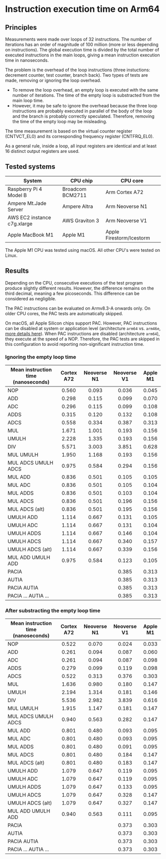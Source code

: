# Instruction execution time on Arm64

## Principles

Measurements were made over loops of 32 instructions. The number of iterations
has an order of magnitude of 100 million (more or less depending on instructions).
The global execution time is divided by the total number of executed instructions
in the main loops, giving a mean instruction execution time in nanoseconds.

The problem is the overhead of the loop instructions (three instuctions: decrement
counter, test counter, branch back). Two types of tests are made, removing or
ignoring the loop overhead.

- To remove the loop overhead, an empty loop is executed with the same number of
  iterations. The time of the empty loop is substracted from the main loop time.
- However, it may be safe to ignore the overhead because the three loop instructions
  are probably executed in parallel of the body of the loop and the branch is probably
  correctly speculated. Therefore, removing the time of the empty loop may be misleading.

The time measurement is based on the virtual counter register (CNTVCT_EL0) and
its corresponding frequency register (CNTFRQ_EL0).

As a general rule, inside a loop, all input registers are identical and at least
16 distinct output registers are used.

## Tested systems

| System                      | CPU chip         | CPU core                 |
| --------------------------- | ---------------- | ------------------------ |
| Raspberry Pi 4 Model B      | Broadcom BCM2711 | Arm Cortex A72           |
| Ampere Mt.Jade Server       | Ampere Altra     | Arm Neoverse N1          |
| AWS EC2 instance c7g.xlarge | AWS Graviton 3   | Arm Neoverse V1          |
| Apple MacBook M1            | Apple M1         | Apple Firestorm/Icestorm |

The Apple M1 CPU was tested using macOS. All other CPU's were tested on Linux.

## Results

Depending on the CPU, consecutive executions of the test program produce slightly different results.
However, the difference remains on the third decimal, meaning a few picoseconds.
This difference can be considered as negligible.

The PAC instructions can be evaluated on Armv8.3-A onwards only. On older CPU cores,
the PAC tests are automatically skipped.

On macOS, all Apple Silicon chips support PAC. However, PAC instructions can be
disabled at system or application level (architecture `arm64` vs. `arm46e`,
[more details here](https://github.com/lelegard/arm-cpusysregs/blob/main/docs/arm64e-on-macos.md)).
When PAC instructions are disabled (architecture `arm64`), they execute at the speed of a NOP.
Therefore, the PAC tests are skipped in this configuration to avoid reporting
non-significant instruction time.

### Ignoring the empty loop time

| Mean instruction time (nanoseconds) | Cortex A72 | Neoverse N1 | Neoverse V1 | Apple M1 |
| ----------------------------------- | :--------: | :---------: | :---------: | :------: |
| NOP                                 | 0.560      | 0.093       | 0.036       | 0.045    |
| ADD                                 | 0.298      | 0.115       | 0.099       | 0.070    |
| ADC                                 | 0.296      | 0.115       | 0.099       | 0.108    |
| ADDS                                | 0.315      | 0.120       | 0.132       | 0.108    |
| ADCS                                | 0.558      | 0.334       | 0.387       | 0.313    |
| MUL                                 | 1.671      | 1.001       | 0.193       | 0.156    |
| UMULH                               | 2.228      | 1.335       | 0.193       | 0.156    |
| DIV                                 | 5.571      | 3.003       | 3.851       | 0.628    |
| MUL UMULH                           | 1.950      | 1.168       | 0.193       | 0.156    |
| MUL ADCS UMULH ADCS                 | 0.975      | 0.584       | 0.294       | 0.156    |
| MUL ADD                             | 0.836      | 0.501       | 0.105       | 0.105    |
| MUL ADC                             | 0.836      | 0.501       | 0.105       | 0.104    |
| MUL ADDS                            | 0.836      | 0.501       | 0.103       | 0.104    |
| MUL ADCS                            | 0.836      | 0.501       | 0.196       | 0.156    |
| MUL ADCS (alt)                      | 0.836      | 0.501       | 0.195       | 0.156    |
| UMULH ADD                           | 1.114      | 0.667       | 0.131       | 0.105    |
| UMULH ADC                           | 1.114      | 0.667       | 0.131       | 0.104    |
| UMULH ADDS                          | 1.114      | 0.667       | 0.146       | 0.104    |
| UMULH ADCS                          | 1.114      | 0.667       | 0.340       | 0.157    |
| UMULH ADCS (alt)                    | 1.114      | 0.667       | 0.339       | 0.156    |
| MUL ADD UMULH ADD                   | 0.975      | 0.584       | 0.123       | 0.105    |
| PACIA                               |            |             | 0.385       | 0.313    |
| AUTIA                               |            |             | 0.385       | 0.313    |
| PACIA AUTIA                         |            |             | 0.385       | 0.313    |
| PACIA ... AUTIA ...                 |            |             | 0.385       | 0.313    |

### After substracting the empty loop time

| Mean instruction time (nanoseconds) | Cortex A72 | Neoverse N1 | Neoverse V1 | Apple M1 |
| ----------------------------------- | :--------: | :---------: | :---------: | :------: |
| NOP                                 | 0.522      | 0.070       | 0.024       | 0.033    |
| ADD                                 | 0.261      | 0.094       | 0.087       | 0.060    |
| ADC                                 | 0.261      | 0.094       | 0.087       | 0.098    |
| ADDS                                | 0.279      | 0.099       | 0.119       | 0.098    |
| ADCS                                | 0.522      | 0.313       | 0.376       | 0.303    |
| MUL                                 | 1.636      | 0.980       | 0.180       | 0.147    |
| UMULH                               | 2.194      | 1.314       | 0.181       | 0.146    |
| DIV                                 | 5.536      | 2.982       | 3.839       | 0.616    |
| MUL UMULH                           | 1.915      | 1.147       | 0.181       | 0.147    |
| MUL ADCS UMULH ADCS                 | 0.940      | 0.563       | 0.282       | 0.147    |
| MUL ADD                             | 0.801      | 0.480       | 0.093       | 0.095    |
| MUL ADC                             | 0.801      | 0.480       | 0.093       | 0.095    |
| MUL ADDS                            | 0.801      | 0.480       | 0.091       | 0.095    |
| MUL ADCS                            | 0.801      | 0.480       | 0.184       | 0.147    |
| MUL ADCS (alt)                      | 0.801      | 0.480       | 0.183       | 0.147    |
| UMULH ADD                           | 1.079      | 0.647       | 0.119       | 0.095    |
| UMULH ADC                           | 1.079      | 0.647       | 0.119       | 0.095    |
| UMULH ADDS                          | 1.079      | 0.647       | 0.133       | 0.095    |
| UMULH ADCS                          | 1.079      | 0.647       | 0.328       | 0.147    |
| UMULH ADCS (alt)                    | 1.079      | 0.647       | 0.327       | 0.147    |
| MUL ADD UMULH ADD                   | 0.940      | 0.563       | 0.111       | 0.095    |
| PACIA                               |            |             | 0.373       | 0.303    |
| AUTIA                               |            |             | 0.373       | 0.303    |
| PACIA AUTIA                         |            |             | 0.373       | 0.303    |
| PACIA ... AUTIA ...                 |            |             | 0.373       | 0.303    |
